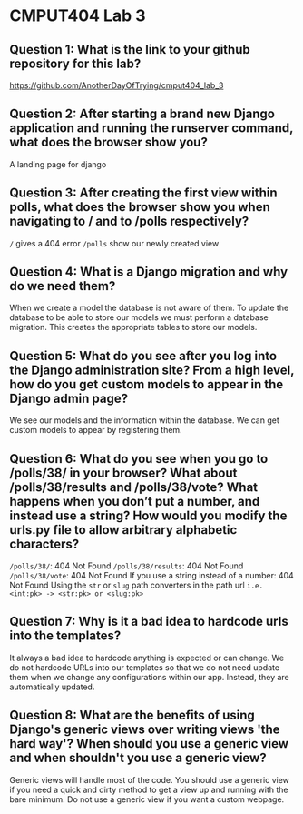 # CMPUT404 Lab 3

## Question 1: What is the link to your github repository for this lab?

https://github.com/AnotherDayOfTrying/cmput404_lab_3

## Question 2: After starting a brand new Django application and running the runserver command, what does the browser show you?

A landing page for django

##  Question 3: After creating the first view within polls, what does the browser show you when navigating to / and to /polls respectively?

`/` gives a 404 error
`/polls` show our newly created view

## Question 4: What is a Django migration and why do we need them?

When we create a model the database is not aware of them. To update the database to be able to store our models we must perform a database migration. This creates the appropriate tables to store our models.

## Question 5: What do you see after you log into the Django administration site? From a high level, how do you get custom models to appear in the Django admin page?

We see our models and the information within the database. We can get custom models to appear by registering them.

## Question 6: What do you see when you go to /polls/38/ in your browser? What about /polls/38/results and /polls/38/vote? What happens when you don’t put a number, and instead use a string? How would you modify the urls.py file to allow arbitrary alphabetic characters?

`/polls/38/`: 404 Not Found
`/polls/38/results`: 404 Not Found
`/polls/38/vote`: 404 Not Found
If you use a string instead of a number: 404 Not Found
Using the `str` or `slug` path converters in the path url `i.e. <int:pk> -> <str:pk> or <slug:pk>`

## Question 7: Why is it a bad idea to hardcode urls into the templates?

It always a bad idea to hardcode anything is expected or can change. We do not hardcode URLs into our templates so that we do not need update them when we change any configurations within our app. Instead, they are automatically updated.

## Question 8: What are the benefits of using Django's generic views over writing views 'the hard way'? When should you use a generic view and when shouldn't you use a generic view?

Generic views will handle most of the code. You should use a generic view if you need a quick and dirty method to get a view up and running with the bare minimum. Do not use a generic view if you want a custom webpage.
